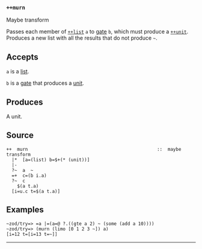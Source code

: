 ### `++murn`

Maybe transform

Passes each member of [`++list`]() `a` to [gate]() `b`, which must produce a
[`++unit`]().  Produces a new list with all the results that do not produce
`~`.

Accepts
-------

`a` is a [list]().

`b` is a [gate]() that produces a [unit]().

Produces
--------

A unit.

Source
------

    ++  murn                                                ::  maybe transform
      |*  [a=(list) b=$+(* (unit))]
      |-
      ?~  a  ~
      =+  c=(b i.a)
      ?~  c
        $(a t.a)
      [i=u.c t=$(a t.a)]

Examples
--------

    ~zod/try=> =a |=(a=@ ?.((gte a 2) ~ (some (add a 10))))
    ~zod/try=> (murn (limo [0 1 2 3 ~]) a)
    [i=12 t=[i=13 t=~]]



***
